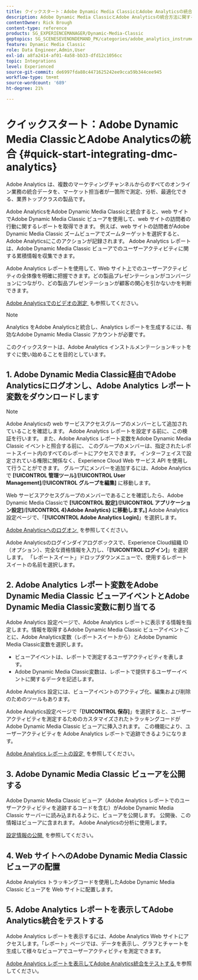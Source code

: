 ```yaml
---
title: クイックスタート：Adobe Dynamic Media ClassicとAdobe Analyticsの統合
description: Adobe Dynamic Media ClassicとAdobe Analyticsの統合方法に関する概要とクイックスタートです。
contentOwner: Rick Brough
content-type: reference
products: SG_EXPERIENCEMANAGER/Dynamic-Media-Classic
geptopics: SG_SCENESEVENONDEMAND_PK/categories/adobe_analytics_instrumentation_kit
feature: Dynamic Media Classic
role: Data Engineer,Admin,User
exl-id: a8fa2414-af01-4a58-bb33-dfd12c1056cc
topic: Integrations
level: Experienced
source-git-commit: de6997fda88c4471625242ee9cca59b344cee945
workflow-type: tm+mt
source-wordcount: '689'
ht-degree: 21%

---
```


# クイックスタート：Adobe Dynamic Media ClassicとAdobe Analyticsの統合 {#quick-start-integrating-dmc-analytics}

Adobe Analytics は、複数のマーケティングチャンネルからのすべてのオンライン業務の統合データを、マーケット担当者が一箇所で測定、分析、最適化できる、業界トップクラスの製品です。

Adobe AnalyticsをAdobe Dynamic Media Classicと統合すると、web サイトでAdobe Dynamic Media Classic ビューアを使用して、web サイトの訪問者の行動に関するレポートを取得できます。 例えば、web サイトの訪問者がAdobe Dynamic Media Classic ズームビューアでズームターゲットを選択すると、Adobe Analyticsにこのアクションが記録されます。 Adobe Analytics レポートは、Adobe Dynamic Media Classic ビューアでのユーザーアクティビティに関する累積情報を収集できます。

Adobe Analytics レポートを使用して、Web サイト上でのユーザーアクティビティの全体像を明確に把握できます。どの製品プレゼンテーションがコンバージョンにつながり、どの製品プレゼンテーションが顧客の関心を引かないかを判断できます。

[Adobe Analyticsでのビデオの測定 &#x200B;](https://experienceleague.adobe.com/ja/docs/media-analytics/using/media-overview) も参照してください。

>[!NOTE]
>
>Analytics をAdobe Analyticsと統合し、Analytics レポートを生成するには、有効なAdobe Dynamic Media Classic アカウントが必要です。

このクイックスタートは、Adobe Analytics インストルメンテーションキットをすぐに使い始めることを目的としています。

## &#x200B;1. Adobe Dynamic Media Classic経由でAdobe Analyticsにログオンし、Adobe Analytics レポート変数をダウンロードします

>[!NOTE]
>
>Adobe Analyticsの web サービスアクセスグループのメンバーとして追加されていることを確認します。 Adobe Analytics レポートを設定する前に、この検証を行います。 また、Adobe Analytics レポート変数をAdobe Dynamic Media Classic イベントと照合する前に、 このグループのメンバーは、指定されたレポートスイート内のすべてのレポートにアクセスできます。 インターフェイスで設定されている権限に関係なく、Experience Cloud Web サービス API を使用して行うことができます。 グループにメンバーを追加するには、Adobe Analyticsで **[!UICONTROL 管理ツール]**/**[!UICONTROL User Management]**/**[!UICONTROL グループを編集]** に移動します。

Web サービスアクセスグループのメンバーであることを確認したら、Adobe Dynamic Media Classicで **[!UICONTROL 設定]**/**[!UICONTROL アプリケーション設定]**/**[!UICONTROL 4&rbrace;Adobe Analytics&rbrace; に移動します。]** Adobe Analytics設定ページで、「**[!UICONTROL Adobe Analytics Login]**」を選択します。

[Adobe Analyticsへのログオン &#x200B;](log-analytics.md#log_in_to_adobe_analytics) を参照してください。

Adobe Analyticsのログインダイアログボックスで、Experience Cloud組織 ID （オプション）、完全な資格情報を入力し、「**[!UICONTROL ログイン]**」を選択します。 「レポートスイート」ドロップダウンメニューで、使用するレポートスイートの名前を選択します。

## &#x200B;2. Adobe Analytics レポート変数をAdobe Dynamic Media Classic ビューアイベントとAdobe Dynamic Media Classic変数に割り当てる

Adobe Analytics 設定ページで、Adobe Analytics レポートに表示する情報を指定します。情報を取得するAdobe Dynamic Media Classic ビューアイベントごとに、Adobe Analytics変数（レポートスイートから）とAdobe Dynamic Media Classic変数を選択します。

* ビューアイベントは、レポートで測定するユーザアクティビティを表します。
* Adobe Dynamic Media Classic変数は、レポートで提供するユーザーイベントに関するデータを記述します。

Adobe Analytics 設定には、ビューアイベントのアクティブ化、編集および削除のためのツールもあります。

Adobe Analytics設定ページで「**[!UICONTROL 保存]**」を選択すると、ユーザーアクティビティを測定するためのカスタマイズされたトラッキングコードがAdobe Dynamic Media Classic ビューアに挿入されます。 この機能により、ユーザーアクティビティを Adobe Analytics レポートで追跡できるようになります。

[Adobe Analytics レポートの設定 &#x200B;](configuring-analytics-reports.md#configuring_adobe_analytics_reports) を参照してください。

## &#x200B;3. Adobe Dynamic Media Classic ビューアを公開する

Adobe Dynamic Media Classic ビューア（Adobe Analytics レポートでのユーザーアクティビティを追跡するコードを含む）がAdobe Dynamic Media Classic サーバーに読み込まれるように、ビューアを公開します。 公開後、この情報はビューアに含まれます。 Adobe Analyticsの分析に使用します。

[&#x200B; 設定情報の公開 &#x200B;](publishing-analytics-configuration-information.md#publishing_adobe_analytics_configuration_information) を参照してください。

## &#x200B;4. Web サイトへのAdobe Dynamic Media Classic ビューアの配置

Adobe Analytics トラッキングコードを使用したAdobe Dynamic Media Classic ビューアを Web サイトに配置します。

## &#x200B;5. Adobe Analytics レポートを表示してAdobe Analytics統合をテストする

Adobe Analytics レポートを表示するには、Adobe Analytics Web サイトにアクセスします。「レポート」ページでは、データを表示し、グラフとチャートを生成して様々なビューアでユーザーアクティビティを測定できます。

[Adobe Analytics レポートを表示してAdobe Analytics統合をテストする &#x200B;](testing-integration-viewing-analytics-report.md#testing_the_integration_by_viewing_an_adobe_analytics_report) を参照してください。
